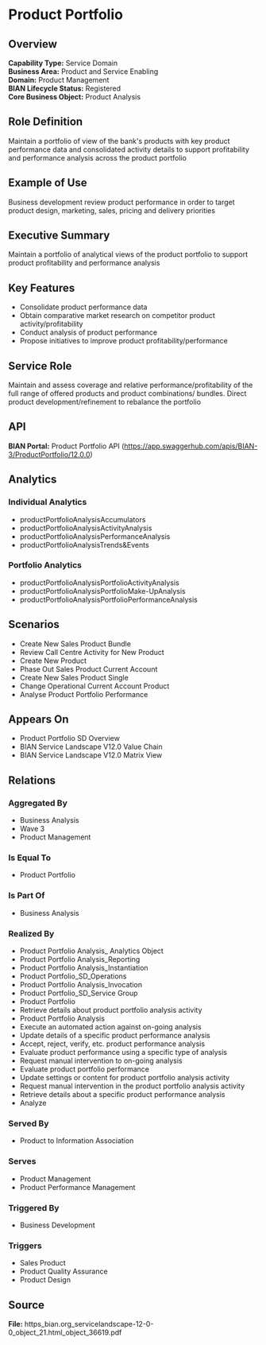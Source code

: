 # Product Portfolio

## Overview
**Capability Type:** Service Domain  
**Business Area:** Product and Service Enabling  
**Domain:** Product Management  
**BIAN Lifecycle Status:** Registered  
**Core Business Object:** Product Analysis

## Role Definition
Maintain a portfolio of view of the bank's products with key product performance data and consolidated activity details to support profitability and performance analysis across the product portfolio

## Example of Use
Business development review product performance in order to target product design, marketing, sales, pricing and delivery priorities

## Executive Summary
Maintain a portfolio of analytical views of the product portfolio to support product profitability and performance analysis

## Key Features
- Consolidate product performance data
- Obtain comparative market research on competitor product activity/profitability
- Conduct analysis of product performance
- Propose initiatives to improve product profitability/performance

## Service Role
Maintain and assess coverage and relative performance/profitability of the full range of offered products and product combinations/ bundles. Direct product development/refinement to rebalance the portfolio

## API
**BIAN Portal:** Product Portfolio API (https://app.swaggerhub.com/apis/BIAN-3/ProductPortfolio/12.0.0)

## Analytics

### Individual Analytics
- productPortfolioAnalysisAccumulators
- productPortfolioAnalysisActivityAnalysis
- productPortfolioAnalysisPerformanceAnalysis
- productPortfolioAnalysisTrends&Events

### Portfolio Analytics
- productPortfolioAnalysisPortfolioActivityAnalysis
- productPortfolioAnalysisPortfolioMake-UpAnalysis
- productPortfolioAnalysisPortfolioPerformanceAnalysis

## Scenarios
- Create New Sales Product Bundle
- Review Call Centre Activity for New Product
- Create New Product
- Phase Out Sales Product Current Account
- Create New Sales Product Single
- Change Operational Current Account Product
- Analyse Product Portfolio Performance

## Appears On
- Product Portfolio SD Overview
- BIAN Service Landscape V12.0 Value Chain
- BIAN Service Landscape V12.0 Matrix View

## Relations

### Aggregated By
- Business Analysis
- Wave 3
- Product Management

### Is Equal To
- Product Portfolio

### Is Part Of
- Business Analysis

### Realized By
- Product Portfolio Analysis_ Analytics Object
- Product Portfolio Analysis_Reporting
- Product Portfolio Analysis_Instantiation
- Product Portfolio_SD_Operations
- Product Portfolio Analysis_Invocation
- Product Portfolio_SD_Service Group
- Product Portfolio
- Retrieve details about product portfolio analysis activity
- Product Portfolio Analysis
- Execute an automated action against on-going analysis
- Update details of a specific product performance analysis
- Accept, reject, verify, etc. product performance analysis
- Evaluate product performance using a specific type of analysis
- Request manual intervention to on-going analysis
- Evaluate product portfolio performance
- Update settings or content for product portfolio analysis activity
- Request manual intervention in the product portfolio analysis activity
- Retrieve details about a specific product performance analysis
- Analyze

### Served By
- Product to Information Association

### Serves
- Product Management
- Product Performance Management

### Triggered By
- Business Development

### Triggers
- Sales Product
- Product Quality Assurance
- Product Design

## Source
**File:** https_bian.org_servicelandscape-12-0-0_object_21.html_object_36619.pdf